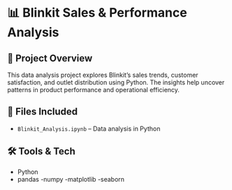 # 📊 Blinkit Sales & Performance Analysis

## 🚀 Project Overview
This data analysis project explores Blinkit’s sales trends, customer satisfaction, and outlet distribution using Python. The insights help uncover patterns in product performance and operational efficiency.


## 📂 Files Included
- `Blinkit_Analysis.ipynb` – Data analysis in Python


## 🛠 Tools & Tech
- Python
- pandas
-numpy 
-matplotlib
-seaborn 

